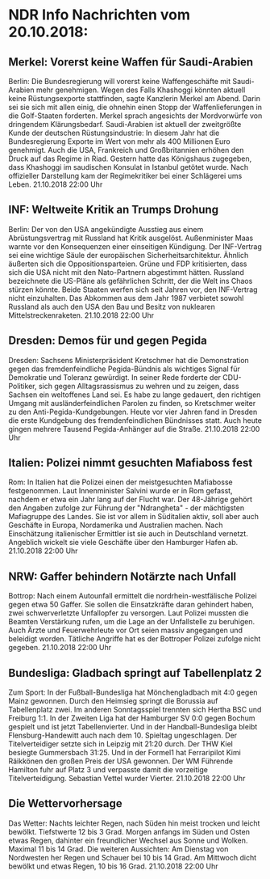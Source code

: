 # NDR Info Nachrichten vom 20.10.2018:


## Merkel: Vorerst keine Waffen für Saudi-Arabien
Berlin: Die Bundesregierung will vorerst keine Waffengeschäfte mit Saudi-Arabien mehr genehmigen. Wegen des Falls Khashoggi könnten aktuell keine Rüstungsexporte stattfinden, sagte Kanzlerin Merkel am Abend. Darin sei sie sich mit allen einig, die ohnehin einen Stopp der Waffenlieferungen in die Golf-Staaten forderten. Merkel sprach angesichts der Mordvorwürfe von dringendem Klärungsbedarf. Saudi-Arabien ist aktuell der zweitgrößte Kunde der deutschen Rüstungsindustrie: In diesem Jahr hat die Bundesregierung Exporte im Wert von mehr als 400 Millionen Euro genehmigt. Auch die USA, Frankreich und Großbritannien erhöhen den Druck auf das Regime in Riad. Gestern hatte das Königshaus zugegeben, dass Khashoggi im saudischen Konsulat in Istanbul getötet wurde. Nach offizieller Darstellung kam der Regimekritiker bei einer Schlägerei ums Leben. 21.10.2018 22:00 Uhr 

## INF: Weltweite Kritik an Trumps Drohung
Berlin: Der von den USA angekündigte Ausstieg aus einem Abrüstungsvertrag mit Russland hat Kritik ausgelöst. Außenminister Maas warnte vor den Konsequenzen einer einseitigen Kündigung. Der INF-Vertrag sei eine wichtige Säule der europäischen Sicherheitsarchitektur. Ähnlich äußerten sich die Oppositionsparteien. Grüne und FDP kritisierten, dass sich die USA nicht mit den Nato-Partnern abgestimmt hätten. Russland bezeichnete die US-Pläne als gefährlichen Schritt, der die Welt ins Chaos stürzen könnte. Beide Staaten werfen sich seit Jahren vor, den INF-Vertrag nicht einzuhalten. Das Abkommen aus dem Jahr 1987 verbietet sowohl Russland als auch den USA den Bau und Besitz von nuklearen Mittelstreckenraketen. 21.10.2018 22:00 Uhr 

## Dresden: Demos für und gegen Pegida
Dresden: Sachsens Ministerpräsident Kretschmer hat die Demonstration gegen das fremdenfeindliche Pegida-Bündnis als wichtiges Signal für Demokratie und Toleranz gewürdigt. In seiner Rede forderte der CDU-Politiker, sich gegen Alltagsrassismus zu wehren und zu zeigen, dass Sachsen ein weltoffenes Land sei. Es habe zu lange gedauert, den richtigen Umgang mit ausländerfeindlichen Parolen zu finden, so Kretschmer weiter zu den Anti-Pegida-Kundgebungen. Heute vor vier Jahren fand in Dresden die erste Kundgebung des fremdenfeindlichen Bündnisses statt. Auch heute gingen mehrere Tausend Pegida-Anhänger auf die Straße. 21.10.2018 22:00 Uhr 

## Italien: Polizei nimmt gesuchten Mafiaboss fest
Rom: In Italien hat die Polizei einen der meistgesuchten Mafiabosse festgenommen. Laut Innenminister Salvini wurde er in Rom gefasst, nachdem er etwa ein Jahr lang auf der Flucht war. Der 48-Jährige gehört den Angaben zufolge zur  Führung der "Ndrangheta" - der mächtigsten Mafiagruppe des Landes. Sie ist vor allem in Süditalien aktiv, soll aber auch Geschäfte in Europa, Nordamerika und Australien machen. Nach Einschätzung italienischer Ermittler ist sie auch in Deutschland vernetzt. Angeblich wickelt sie viele Geschäfte über den Hamburger Hafen ab. 21.10.2018 22:00 Uhr 

## NRW: Gaffer behindern Notärzte nach Unfall
Bottrop: Nach einem Autounfall ermittelt die nordrhein-westfälische Polizei gegen etwa 50 Gaffer. Sie sollen die Einsatzkräfte daran gehindert haben, zwei schwerverletzte Unfallopfer zu versorgen. Laut Polizei mussten die Beamten Verstärkung rufen, um  die Lage an der Unfallstelle zu beruhigen. Auch Ärzte und Feuerwehrleute vor Ort seien massiv angegangen und beleidigt worden. Tätliche Angriffe hat es der Bottroper Polizei zufolge nicht gegeben. 21.10.2018 22:00 Uhr 

## Bundesliga: Gladbach springt auf Tabellenplatz 2
Zum Sport: In der Fußball-Bundesliga hat Mönchengladbach mit 4:0 gegen Mainz gewonnen. Durch den Heimsieg springt die Borussia auf Tabellenplatz zwei. Im anderen Sonntagsspiel trennten sich Hertha BSC und Freiburg 1:1. In der Zweiten Liga hat der Hamburger SV 0:0 gegen Bochum gespielt und ist jetzt Tabellenvierter. Und in der Handball-Bundesliga bleibt Flensburg-Handewitt auch nach dem 10. Spieltag ungeschlagen. Der Titelverteidiger setzte sich in Leipzig mit 21:20 durch. Der THW Kiel besiegte Gummersbach 31:25. Und in der Formel1 hat Ferraripilot Kimi Räikkönen den großen Preis der USA gewonnen. Der WM Führende Hamilton fuhr auf Platz 3 und verpasste damit die vorzeitige Titelverteidigung. Sebastian Vettel wurder Vierter. 21.10.2018 22:00 Uhr 

## Die Wettervorhersage
Das Wetter:
Nachts leichter Regen, nach Süden hin meist trocken und leicht bewölkt. Tiefstwerte 12 bis 3 Grad. Morgen anfangs im Süden und Osten etwas Regen, dahinter ein freundlicher Wechsel aus Sonne und Wolken. Maximal 11 bis 14 Grad. Die weiteren Aussichten: Am Dienstag von Nordwesten her Regen und Schauer bei 10 bis 14 Grad. Am Mittwoch dicht bewölkt und etwas Regen, 10 bis 16 Grad. 21.10.2018 22:00 Uhr 

